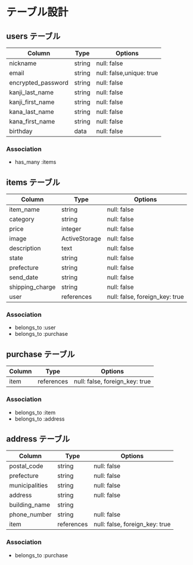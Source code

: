 # テーブル設計

## users テーブル

| Column             | Type   | Options                   |
| ------------------ | ------ | ------------------------- |
| nickname           | string | null: false               |
| email              | string | null: false,unique: true  |
| encrypted_password | string | null: false               |
| kanji_last_name    | string | null: false               |
| kanji_first_name   | string | null: false               |
| kana_last_name     | string | null: false               |
| kana_first_name    | string | null: false               |
| birthday           | data   | null: false               |

### Association
- has_many  :items

## items テーブル

| Column          | Type             | Options                        |
| --------------- | ---------------- | ------------------------------ |
| item_name       | string           | null: false                    |
| category        | string           | null: false                    |
| price           | integer          | null: false                    |
| image           | ActiveStorage    | null: false                    |
| description     | text             | null: false                    |
| state           | string           | null: false                    |
| prefecture      | string           | null: false                    |
| send_date       | string           | null: false                    |
| shipping_charge | string           | null: false                    |
| user            | references       | null: false, foreign_key: true |

### Association
- belongs_to :user
- belongs_to :purchase

## purchase テーブル

| Column          | Type             | Options                         |
| --------------- | ---------------- | ------------------------------- |
| item            | references       | null: false, foreign_key: true  |

### Association
- belongs_to  :item
- belongs_to  :address

## address テーブル

| Column          | Type             | Options                        |
| --------------- | ---------------- | ------------------------------ |
| postal_code     | string           | null: false                    |
| prefecture      | string           | null: false                    |
| municipalities  | string           | null: false                    |
| address         | string           | null: false                    |
| building_name   | string           |                                |
| phone_number    | string           | null: false                    |
| item            | references       | null: false, foreign_key: true |

### Association
- belongs_to  :purchase